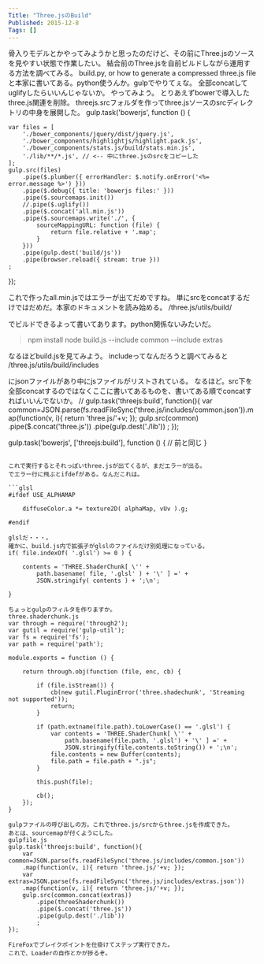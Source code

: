 ```yaml
---
Title: "Three.jsのBuild"
Published: 2015-12-8
Tags: []
---
```


骨入りモデルとかやってみようかと思ったのだけど、その前にThree.jsのソースを見やすい状態で作業したい。
結合前のThree.jsを自前ビルドしながら運用する方法を調べてみる。
build.py, or how to generate a compressed three.js file
と本家に書いてある。python使うんか。gulpでやりてぇな。
全部concatしてuglifyしたらいいんじゃないか。
やってみよう。
とりあえずbowerで導入したthree.js関連を削除。
threejs.srcフォルダを作ってthree.jsソースのsrcディレクトリの中身を展開した。
gulp.task('bowerjs', function () {

    var files = [
        './bower_components/jquery/dist/jquery.js',
        './bower_components/highlightjs/highlight.pack.js',
        './bower_components/stats.js/build/stats.min.js',
        './lib/**/*.js', // <-- 中にthree.jsのsrcをコピーした
    ];
    gulp.src(files)
        .pipe($.plumber({ errorHandler: $.notify.onError('<%= error.message %>') }))
        .pipe($.debug({ title: 'bowerjs files:' }))
        .pipe($.sourcemaps.init())
        //.pipe($.uglify())
        .pipe($.concat('all.min.js'))
        .pipe($.sourcemaps.write('./', {
            sourceMappingURL: function (file) {
                return file.relative + '.map';
            }
        }))
        .pipe(gulp.dest('build/js'))
        .pipe(browser.reload({ stream: true }))
    ;
});

これで作ったall.min.jsではエラーが出てだめですね。
単にsrcをconcatするだけではだめだ。本家のドキュメントを読み始める。
/three.js/utils/build/

でビルドできるよって書いてあります。python関係ないみたいだ。
> npm install
> node build.js --include common --include extras

なるほどbuild.jsを見てみよう。
includeってなんだろうと調べてみると
/three.js/utils/build/includes

にjsonファイルがあり中にjsファイルがリストされている。
なるほど。src下を全部concatするのではなくここに書いてあるものを、書いてある順でconcatすればいいんでないか。
// 
gulp.task('threejs:build', function(){
    var common=JSON.parse(fs.readFileSync('three.js/includes/common.json')).map(function(v, i){ return 'three.js/'+v; });
    gulp.src(common)
        .pipe($.concat('three.js'))
        .pipe(gulp.dest('./lib'))
        ;
});

gulp.task('bowerjs', ['threejs:build'], function () {
    // 前と同じ
}
````

これで実行するとそれっぽいthree.jsが出てくるが、まだエラーが出る。
でエラー行に飛ぶとifdefがある。なんだこれは。

```glsl
#ifdef USE_ALPHAMAP

    diffuseColor.a *= texture2D( alphaMap, vUv ).g;

#endif

glslだ・・・。
確かに、build.js内で拡張子がglslのファイルだけ別処理になっている。
if( file.indexOf( '.glsl') >= 0 ) {

    contents = 'THREE.ShaderChunk[ \'' +
        path.basename( file, '.glsl' ) + '\' ] =' +
        JSON.stringify( contents ) + ';\n';

}

ちょっとgulpのフィルタを作りますか。
three.shaderchunk.js
var through = require('through2');
var gutil = require('gulp-util');
var fs = require('fs');
var path = require('path');

module.exports = function () {

    return through.obj(function (file, enc, cb) {

        if (file.isStream()) {
            cb(new gutil.PluginError('three.shadechunk', 'Streaming not supported'));
            return;
        }

        if (path.extname(file.path).toLowerCase() == '.glsl') {
            var contents = 'THREE.ShaderChunk[ \'' +
                path.basename(file.path, '.glsl') + '\' ] =' +
                JSON.stringify(file.contents.toString()) + ';\n';
            file.contents = new Buffer(contents);
            file.path = file.path + ".js";
        }

        this.push(file);

        cb();
    });
}

gulpファイルの呼び出しの方。これでthree.js/srcからthree.jsを作成できた。
あとは、sourcemapが付くようにした。
gulpfile.js
gulp.task('threejs:build', function(){
    var common=JSON.parse(fs.readFileSync('three.js/includes/common.json'))
    .map(function(v, i){ return 'three.js/'+v; });
    var extras=JSON.parse(fs.readFileSync('three.js/includes/extras.json'))
    .map(function(v, i){ return 'three.js/'+v; });
    gulp.src(common.concat(extras))
        .pipe(threeShaderchunk())
        .pipe($.concat('three.js'))
        .pipe(gulp.dest('./lib'))
        ;
});

FireFoxでブレイクポイントを仕掛けてステップ実行できた。
これで、Loaderの自作とかが捗るぞ。
